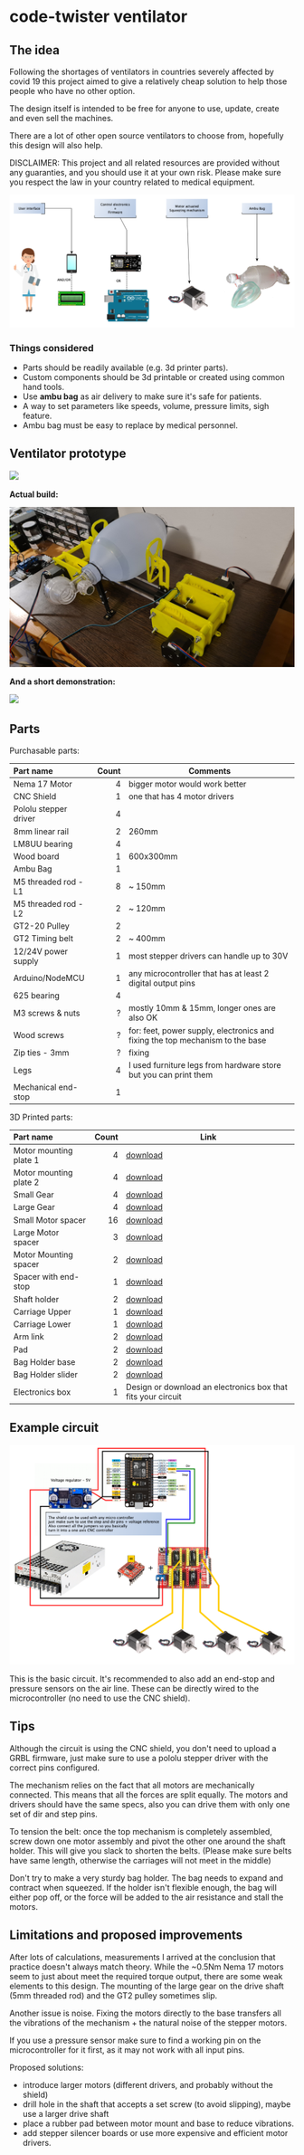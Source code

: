# code-twister ventilator

## The idea

Following the shortages of ventilators in countries severely affected by covid 19 this project aimed to give a relatively cheap solution to help those people who have no other option.

The design itself is intended to be free for anyone to use, update, create and even sell the machines.

There are a lot of other open source ventilators to choose from, hopefully this design will also help.

DISCLAIMER: This project and all related resources are provided without any guaranties, and you should use it at your own risk. Please make sure you respect the law in your country related to medical equipment.

![Ventilator idea](resources/ventilator_idea.png "The basic ventilator idea")

### Things considered
 - Parts should be readily available (e.g. 3d printer parts).
 - Custom components should be 3d printable or created using common hand tools.
 - Use **ambu bag** as air delivery to make sure it's safe for patients.
 - A way to set parameters like speeds, volume, pressure limits, sigh feature.
 - Ambu bag must be easy to replace by medical personnel.

## Ventilator prototype

[![](http://img.youtube.com/vi/9s-Q_Xbm_GY/0.jpg)](http://www.youtube.com/watch?v=9s-Q_Xbm_GY "Prototype")

**Actual build:**

![Prototype build](resources/proto_build.jpg "Prototype build")

**And a short demonstration:**

[![](http://img.youtube.com/vi/f7BWuTpa6zQ/0.jpg)](http://www.youtube.com/watch?v=f7BWuTpa6zQ "Example prototype build")

## Parts 

Purchasable parts:

| Part name             | Count | Comments                       |
|:----------------------|------:|--------------------------------|
| Nema 17 Motor         |      4| bigger motor would work better |
| CNC Shield            |      1| one that has 4 motor drivers   |
| Pololu stepper driver |      4|                                |
| 8mm linear rail       |      2| 260mm                          |
| LM8UU bearing         |      4|                                |
| Wood board            |      1| 600x300mm                      |
| Ambu Bag              |      1|                                |
| M5 threaded rod - L1  |      8| ~ 150mm                        |
| M5 threaded rod - L2  |      2| ~ 120mm                        |
| GT2-20 Pulley         |      2|                                |
| GT2 Timing belt       |      2| ~ 400mm                        |
| 12/24V power supply   |      1| most stepper drivers can handle up to 30V |
| Arduino/NodeMCU       |      1| any microcontroller that has at least 2 digital output pins |
| 625 bearing           |      4|                                |
| M3 screws & nuts      |      ?| mostly 10mm & 15mm, longer ones are also OK |
| Wood screws           |      ?| for: feet, power supply, electronics and fixing the top mechanism to the base |
| Zip ties - 3mm        |      ?| fixing                                | 
| Legs                  |      4| I used furniture legs from hardware store but you can print them |
| Mechanical end-stop   |      1|                                | 

3D Printed parts:

| Part name                   | Count | Link                             |
|:----------------------------|------:|----------------------------------|
| Motor mounting plate 1      |      4| [download](3d_models/MountingPlate1.stl)  |
| Motor mounting plate 2      |      4| [download](3d_models/MountingPlate2.stl)|
| Small Gear                  |      4| [download](3d_models/InputGear.stl)|
| Large Gear                  |      4| [download](3d_models/OutputGear.stl)|
| Small Motor spacer          |     16| [download](3d_models/SmallMotorSpacer.stl)|
| Large Motor spacer          |      3| [download](3d_models/LargeMotorSpacer.stl)|
| Motor Mounting spacer       |      2| [download](3d_models/MotorMountingSpacer.stl)|
| Spacer with end-stop        |      1| [download](3d_models/SpacerWithEndstop.stl)|
| Shaft holder                |      2| [download](3d_models/ShaftHolder.stl)|
| Carriage Upper              |      1| [download](3d_models/CarriageUpper.stl)|
| Carriage Lower              |      1| [download](3d_models/CarriageLower.stl)|
| Arm link                    |      2| [download](3d_models/ArmLink.stl)|
| Pad                         |      2| [download](3d_models/Pad.stl)|
| Bag Holder base             |      2| [download](3d_models/BagHolderBase.stl)|
| Bag Holder slider           |      2| [download](3d_models/BagHolderSlider.stl)|
| Electronics box             |      1| Design or download an electronics box that fits your circuit |

## Example circuit

![Schematic](resources/schematic.png "An example circuit")

This is the basic circuit. It's recommended to also add an end-stop and pressure sensors on the air line. These can be directly wired to the microcontroller (no need to use the CNC shield).

## Tips

Although the circuit is using the CNC shield, you don't need to upload a GRBL firmware, just make sure to use a pololu stepper driver with the correct pins configured.

The mechanism relies on the fact that all motors are mechanically connected. This means that all the forces are split equally. The motors and drivers should have the same specs, also you can drive them with only one set of dir and step pins.

To tension the belt: once the top mechanism is completely assembled, screw down one motor assembly and pivot the other one around the shaft holder. This will give you slack to shorten the belts. (Please make sure belts have same length, otherwise the carriages will not meet in the middle)

Don't try to make a very sturdy bag holder. The bag needs to expand and contract when squeezed. If the holder isn't flexible enough, the bag will either pop off, or the force will be added to the air resistance and stall the motors.  

## Limitations and proposed improvements

After lots of calculations, measurements I arrived at the conclusion that practice doesn't always match theory.
While the ~0.5Nm Nema 17 motors seem to just about meet the required torque output, there are some weak elements to this design.
The mounting of the large gear on the drive shaft (5mm threaded rod) and the GT2 pulley sometimes slip. 

Another issue is noise. Fixing the motors directly to the base transfers all the vibrations of the mechanism + the natural noise of the stepper motors.

If you use a pressure sensor make sure to find a working pin on the microcontroller for it first, as it may not work with all input pins.

Proposed solutions:
 * introduce larger motors (different drivers, and probably without the shield)
 * drill hole in the shaft that accepts a set screw (to avoid slipping), maybe use a larger drive shaft
 * place a rubber pad between motor mount and base to reduce vibrations.
 * add stepper silencer boards or use more expensive and efficient motor drivers.
